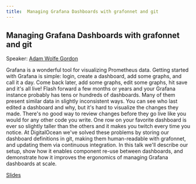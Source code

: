 ```yaml
---
title:  Managing Grafana Dashboards with grafonnet and git
---
```


## Managing Grafana Dashboards with grafonnet and git

Speaker: [Adam Wolfe Gordon](/2019-munich/speakers/adam-wolfe-gordon/)

Grafana is a wonderful tool for visualizing Prometheus data. Getting started with Grafana is simple: login, create a dashboard, add some graphs, and call it a day. Come back later, add some graphs, edit some graphs, hit save and it's all live!  Flash forward a few months or years and your Grafana instance probably has tens or hundreds of dashboards. Many of them present similar data in slightly inconsistent ways. You can see who last edited a dashboard and why, but it's hard to visualize the changes they made. There's no good way to review changes before they go live like you would for any other code you write. One row on your favorite dashboard is ever so slightly taller than the others and it makes you twitch every time you notice.  At DigitalOcean we've solved these problems by storing our dashboard definitions in git, making them human-readable with grafonnet, and updating them via continuous integration. In this talk we'll describe our setup, show how it enables component re-use between dashboards, and demonstrate how it improves the ergonomics of managing Grafana dashboards at scale.

[Slides](/2019-munich/slides/managing-grafana-dashboards-with-grafonnet-and-git.pdf)
